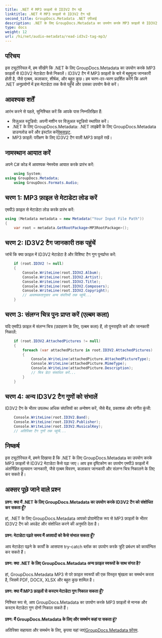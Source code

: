 ```yaml
---
title: .NET में MP3 फ़ाइलों से ID3V2 टैग पढ़ें
linktitle: .NET में MP3 फ़ाइलों से ID3V2 टैग पढ़ें
second_title: GroupDocs.Metadata .NET एपीआई
description: .NET के लिए GroupDocs.Metadata का उपयोग करके MP3 फ़ाइलों से ID3V2 टैग निकालने का तरीका जानें। प्रोग्रामेटिक रूप से एल्बम, कलाकार और अन्य चीज़ों तक पहुँचें।
type: docs
weight: 12
url: /hi/net/audio-metadata/read-id3v2-tag-mp3/
---
```

## परिचय
इस ट्यूटोरियल में, हम सीखेंगे कि .NET के लिए GroupDocs.Metadata का उपयोग करके MP3 फ़ाइलों से ID3V2 मेटाडेटा कैसे निकालें। ID3V2 टैग में MP3 फ़ाइलों के बारे में बहुमूल्य जानकारी होती है, जैसे एल्बम, कलाकार, शीर्षक, और बहुत कुछ। हम चरण-दर-चरण प्रदर्शित करेंगे कि अपने .NET अनुप्रयोगों में इस मेटाडेटा तक कैसे पहुँचें और उसका उपयोग कैसे करें।
## आवश्यक शर्तें
आरंभ करने से पहले, सुनिश्चित करें कि आपके पास निम्नलिखित हैं:
- विज़ुअल स्टूडियो: अपनी मशीन पर विज़ुअल स्टूडियो स्थापित करें।
-  .NET के लिए GroupDocs.Metadata: .NET लाइब्रेरी के लिए GroupDocs.Metadata डाउनलोड करें और इंस्टॉल करें[वेबसाइट](https://releases.groupdocs.com/metadata/net/).
- MP3 फ़ाइलें: परीक्षण के लिए ID3V2 टैग वाली MP3 फ़ाइलें रखें।

## नामस्थान आयात करें
अपने C# कोड में आवश्यक नेमस्पेस आयात करके प्रारंभ करें:
```csharp
    using System;
using GroupDocs.Metadata;
    using GroupDocs.Formats.Audio;
```
## चरण 1: MP3 फ़ाइल से मेटाडेटा लोड करें
एमपी3 फ़ाइल से मेटाडेटा लोड करके प्रारंभ करें:
```csharp
using (Metadata metadata = new Metadata("Your Input File Path"))
{
    var root = metadata.GetRootPackage<MP3RootPackage>();
```
## चरण 2: ID3V2 टैग जानकारी तक पहुंचें
जांचें कि क्या फ़ाइल में ID3V2 मेटाडेटा है और विशिष्ट टैग गुण पुनर्प्राप्त करें:
```csharp
    if (root.ID3V2 != null)
    {
        Console.WriteLine(root.ID3V2.Album);
        Console.WriteLine(root.ID3V2.Artist);
        Console.WriteLine(root.ID3V2.Title);
        Console.WriteLine(root.ID3V2.Composers);
        Console.WriteLine(root.ID3V2.Copyright);
        // आवश्यकतानुसार अन्य संपत्तियों तक पहुंचें...
    }
```
## चरण 3: संलग्न चित्र पुनः प्राप्त करें (एल्बम कला)
यदि एमपी3 फ़ाइल में संलग्न चित्र (उदाहरण के लिए, एल्बम कला) हैं, तो पुनरावृति करें और जानकारी निकालें:
```csharp
    if (root.ID3V2.AttachedPictures != null)
    {
        foreach (var attachedPicture in root.ID3V2.AttachedPictures)
        {
            Console.WriteLine(attachedPicture.AttachedPictureType);
            Console.WriteLine(attachedPicture.MimeType);
            Console.WriteLine(attachedPicture.Description);
            // चित्र डेटा संसाधित करें...
        }
    }
```
## चरण 4: अन्य ID3V2 टैग गुणों को संभालें
ID3V2 टैग के भीतर उपलब्ध अधिक संपत्तियों का अन्वेषण करें, जैसे बैंड, प्रकाशक और संगीत कुंजी:
```csharp
    Console.WriteLine(root.ID3V2.Band);
    Console.WriteLine(root.ID3V2.Publisher);
    Console.WriteLine(root.ID3V2.MusicalKey);
    // अतिरिक्त टैग गुणों तक पहुंचें...
```

## निष्कर्ष
इस ट्यूटोरियल में, हमने दिखाया है कि .NET के लिए GroupDocs.Metadata का उपयोग करके MP3 फ़ाइलों से ID3V2 मेटाडेटा कैसे पढ़ा जाए। आप इस दृष्टिकोण का उपयोग एमपी3 फ़ाइलों में अंतर्निहित मूल्यवान जानकारी, जैसे एल्बम विवरण, कलाकार जानकारी और संलग्न चित्र निकालने के लिए कर सकते हैं।

## अक्सर पूछे जाने वाले प्रश्न
#### प्रश्न: क्या मैं .NET के लिए GroupDocs.Metadata का उपयोग करके ID3V2 टैग को संशोधित कर सकता हूँ?
हां, .NET के लिए GroupDocs.Metadata आपको प्रोग्रामेटिक रूप से MP3 फ़ाइलों के भीतर ID3V2 टैग को अपडेट और संशोधित करने की अनुमति देता है।
#### प्रश्न: मेटाडेटा पढ़ते समय मैं अपवादों को कैसे संभाल सकता हूँ?
आप मेटाडेटा पढ़ने के कार्यों के आसपास try-catch ब्लॉक का उपयोग करके त्रुटि प्रबंधन को कार्यान्वित कर सकते हैं।
#### प्रश्न: क्या .NET के लिए GroupDocs.Metadata अन्य फ़ाइल स्वरूपों के साथ संगत है?
हां, GroupDocs.Metadata MP3 से परे फ़ाइल स्वरूपों की एक विस्तृत श्रृंखला का समर्थन करता है, जिसमें PDF, DOCX, XLSX और बहुत कुछ शामिल है।
#### प्रश्न: क्या मैं MP3 फ़ाइलों से कस्टम मेटाडेटा गुण निकाल सकता हूँ?
निश्चित रूप से, आप GroupDocs.Metadata का उपयोग करके MP3 फ़ाइलों से मानक और कस्टम मेटाडेटा गुण दोनों निकाल सकते हैं।
#### प्रश्न: मैं GroupDocs.Metadata के लिए और समर्थन कहां पा सकता हूं?
 अतिरिक्त सहायता और समर्थन के लिए, कृपया यहां जाएं[GroupDocs.Metadata फ़ोरम](https://forum.groupdocs.com/c/metadata/14).